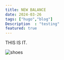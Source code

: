 ```yaml
---
title: NEW BALANCE
date: 2024-03-26
tags: ["hugo","blog"]
Description  : "testing"
featured: true
---
```


THIS IS IT. 

![shoes](https://i.imgur.com/Ab01Crc.jpeg)
